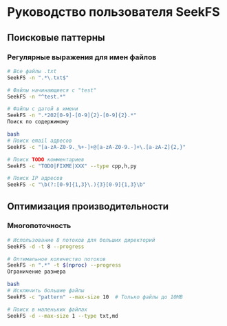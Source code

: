 # Руководство пользователя SeekFS

## Поисковые паттерны

### Регулярные выражения для имен файлов
```bash
# Все файлы .txt
SeekFS -n ".*\.txt$"

# Файлы начинающиеся с "test"
SeekFS -n "^test.*"

# Файлы с датой в имени
SeekFS -n ".*202[0-9]-[0-9]{2}-[0-9]{2}.*"
Поиск по содержимому

bash
# Поиск email адресов
SeekFS -c "[a-zA-Z0-9._%+-]+@[a-zA-Z0-9.-]+\.[a-zA-Z]{2,}"

# Поиск TODO комментариев
SeekFS -c "TODO|FIXME|XXX" --type cpp,h,py

# Поиск IP адресов
SeekFS -c "\b(?:[0-9]{1,3}\.){3}[0-9]{1,3}\b"
```

## Оптимизация производительности

### Многопоточность

```bash
# Использование 8 потоков для больших директорий
SeekFS -d -t 8 --progress

# Оптимальное количество потоков
SeekFS -n ".*" -t $(nproc) --progress
Ограничение размера

bash
# Исключить большие файлы
SeekFS -c "pattern" --max-size 10  # Только файлы до 10MB

# Поиск в маленьких файлах
SeekFS -d --max-size 1 --type txt,md
```
